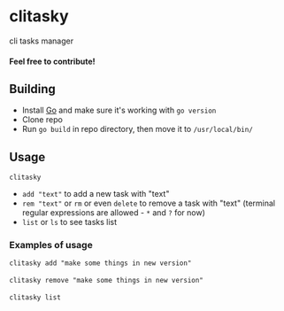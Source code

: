 # clitasky
cli tasks manager

#### Feel free to contribute! 

## Building
- Install [Go](https://go.dev/) and make sure it's working with `go version`
- Clone repo
- Run `go build` in repo directory, then move it to `/usr/local/bin/`

## Usage
`clitasky`
  - `add "text"` to add a new task with "text"
  - `rem "text"` or `rm` or even `delete` to remove a task with "text" (terminal regular expressions are allowed - `*` and `?` for now)
  - `list` or `ls` to see tasks list

### Examples of usage
`clitasky add "make some things in new version"` 
<br><br>
`clitasky remove "make some things in new version"`
<br><br>
`clitasky list`
